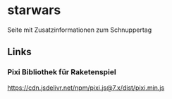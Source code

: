 # starwars
Seite mit Zusatzinformationen zum Schnuppertag

## Links

### Pixi Bibliothek für Raketenspiel
https://cdn.jsdelivr.net/npm/pixi.js@7.x/dist/pixi.min.js
